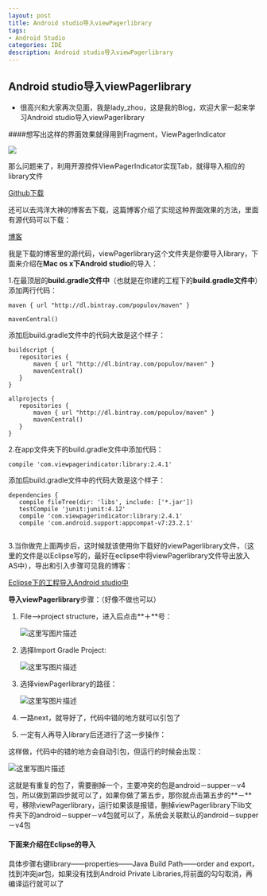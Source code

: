 ```yaml
---
layout: post
title: Android studio导入viewPagerlibrary
tags:
- Android Studio
categories: IDE
description: Android studio导入viewPagerlibrary
---
```


## Android studio导入viewPagerlibrary

- 很高兴和大家再次见面，我是lady_zhou，这是我的Blog，欢迎大家一起来学习Android studio导入viewPagerlibrary


####想写出这样的界面效果就得用到Fragment，ViewPagerIndicator

![](http://img.blog.csdn.net/20140412094426906)

那么问题来了，利用开源控件ViewPagerIndicator实现Tab，就得导入相应的library文件


[Github下载](https://github.com/JakeWharton/Android-ViewPagerIndicator)

还可以去鸿洋大神的博客去下载，这篇博客介绍了实现这种界面效果的方法，里面有源代码可以下载：
 
 [博客](http://blog.csdn.net/lmj623565791/article/details/23513993)
 
 我是下载的博客里的源代码，viewPagerlibrary这个文件夹是你要导入library，下面来介绍在**Mac os x下Android studio**的导入：
 
 1.在最顶层的**build.gradle文件中**（也就是在你建的工程下的**build.gradle文件中**）添加两行代码：
 
 	maven { url "http://dl.bintray.com/populov/maven" }
 
 	mavenCentral()
 
 添加后build.gradle文件中的代码大致是这个样子：
 
 
 ```
 buildscript {
    repositories {
        maven { url "http://dl.bintray.com/populov/maven" }
        mavenCentral()
    }
 }

allprojects {
    repositories {
        maven { url "http://dl.bintray.com/populov/maven" }
        mavenCentral()
    }
}
 
 ```
 
 2.在app文件夹下的build.gradle文件中添加代码：
 	
 	compile 'com.viewpagerindicator:library:2.4.1'
 	
 添加后build.gradle文件中的代码大致是这个样子：
 
 ```
 dependencies {
    compile fileTree(dir: 'libs', include: ['*.jar'])
    testCompile 'junit:junit:4.12'
    compile 'com.viewpagerindicator:library:2.4.1'
    compile 'com.android.support:appcompat-v7:23.2.1'
    
 ```
  
 3.当你做完上面两步后，这时候就该使用你下载好的viewPagerlibrary文件，（这里的文件是以Eclipse写的，最好在eclipse中将viewPagerlibrary文件导出放入AS中），导出和引入步骤可见我的博客：
 
 [Eclipse下的工程导入Android studio中](http://blog.csdn.net/lady_zhou/article/details/51096522)
 
 
 **导入viewPagerlibrary**步骤：（好像不做也可以）
  
1. File——>project structure，进入后点击**＋**号：
 
 	![这里写图片描述](http://img.blog.csdn.net/20160408144058358)
 	
2. 选择Import Gradle Project:
 
 	![这里写图片描述](http://img.blog.csdn.net/20160408144408145)
 
3. 选择viewPagerlibrary的路径：
 
 	![这里写图片描述](http://img.blog.csdn.net/20160408144626085)
 
4. 一路next，就导好了，代码中错的地方就可以引包了
 
5. 一定有人再导入library后还进行了这一步操作：
 
 
 这样做，代码中的错的地方会自动引包，但运行的时候会出现：
 
  ![这里写图片描述](http://img.blog.csdn.net/20160408144500990)
 
 这就是有重复的包了，需要删掉一个，主要冲突的包是android－supper－v4包，所以做到第四步就可以了，如果你做了第五步，那你就点击第五步的**－**号，移除viewPagerlibrary，运行如果该是报错，删掉viewPagerlibrary下lib文件夹下的android－supper－v4包就可以了，系统会关联默认的android－supper－v4包
 
#### 下面来介绍在**Eclipse**的导入
 
 具体步骤右键library——properties——Java Build Path——order and export，找到冲突jar包，如果没有找到Android Private Libraries,将前面的勾勾取消，再编译运行就可以了